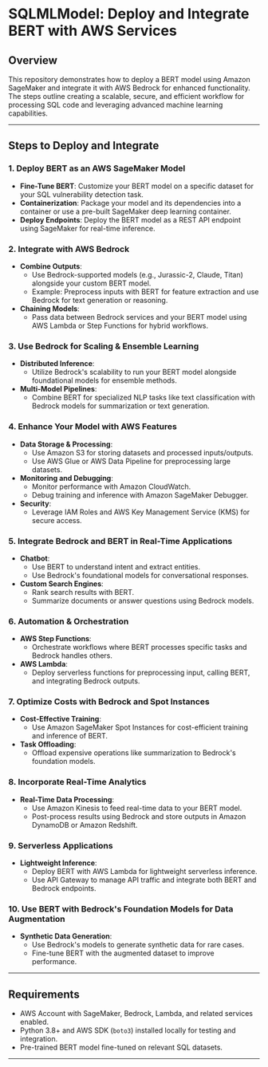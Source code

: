 # SQLMLModel: Deploy and Integrate BERT with AWS Services

## Overview
This repository demonstrates how to deploy a BERT model using Amazon SageMaker and integrate it with AWS Bedrock for enhanced functionality. The steps outline creating a scalable, secure, and efficient workflow for processing SQL code and leveraging advanced machine learning capabilities.

---

## Steps to Deploy and Integrate

### 1. Deploy BERT as an AWS SageMaker Model
- **Fine-Tune BERT**: Customize your BERT model on a specific dataset for your SQL vulnerability detection task.
- **Containerization**: Package your model and its dependencies into a container or use a pre-built SageMaker deep learning container.
- **Deploy Endpoints**: Deploy the BERT model as a REST API endpoint using SageMaker for real-time inference.

### 2. Integrate with AWS Bedrock
- **Combine Outputs**:
  - Use Bedrock-supported models (e.g., Jurassic-2, Claude, Titan) alongside your custom BERT model.
  - Example: Preprocess inputs with BERT for feature extraction and use Bedrock for text generation or reasoning.
- **Chaining Models**:
  - Pass data between Bedrock services and your BERT model using AWS Lambda or Step Functions for hybrid workflows.

### 3. Use Bedrock for Scaling & Ensemble Learning
- **Distributed Inference**:
  - Utilize Bedrock's scalability to run your BERT model alongside foundational models for ensemble methods.
- **Multi-Model Pipelines**:
  - Combine BERT for specialized NLP tasks like text classification with Bedrock models for summarization or text generation.

### 4. Enhance Your Model with AWS Features
- **Data Storage & Processing**:
  - Use Amazon S3 for storing datasets and processed inputs/outputs.
  - Use AWS Glue or AWS Data Pipeline for preprocessing large datasets.
- **Monitoring and Debugging**:
  - Monitor performance with Amazon CloudWatch.
  - Debug training and inference with Amazon SageMaker Debugger.
- **Security**:
  - Leverage IAM Roles and AWS Key Management Service (KMS) for secure access.

### 5. Integrate Bedrock and BERT in Real-Time Applications
- **Chatbot**:
  - Use BERT to understand intent and extract entities.
  - Use Bedrock's foundational models for conversational responses.
- **Custom Search Engines**:
  - Rank search results with BERT.
  - Summarize documents or answer questions using Bedrock models.

### 6. Automation & Orchestration
- **AWS Step Functions**:
  - Orchestrate workflows where BERT processes specific tasks and Bedrock handles others.
- **AWS Lambda**:
  - Deploy serverless functions for preprocessing input, calling BERT, and integrating Bedrock outputs.

### 7. Optimize Costs with Bedrock and Spot Instances
- **Cost-Effective Training**:
  - Use Amazon SageMaker Spot Instances for cost-efficient training and inference of BERT.
- **Task Offloading**:
  - Offload expensive operations like summarization to Bedrock's foundation models.

### 8. Incorporate Real-Time Analytics
- **Real-Time Data Processing**:
  - Use Amazon Kinesis to feed real-time data to your BERT model.
  - Post-process results using Bedrock and store outputs in Amazon DynamoDB or Amazon Redshift.

### 9. Serverless Applications
- **Lightweight Inference**:
  - Deploy BERT with AWS Lambda for lightweight serverless inference.
  - Use API Gateway to manage API traffic and integrate both BERT and Bedrock endpoints.

### 10. Use BERT with Bedrock's Foundation Models for Data Augmentation
- **Synthetic Data Generation**:
  - Use Bedrock's models to generate synthetic data for rare cases.
  - Fine-tune BERT with the augmented dataset to improve performance.

---

## Requirements
- AWS Account with SageMaker, Bedrock, Lambda, and related services enabled.
- Python 3.8+ and AWS SDK (`boto3`) installed locally for testing and integration.
- Pre-trained BERT model fine-tuned on relevant SQL datasets.

---


